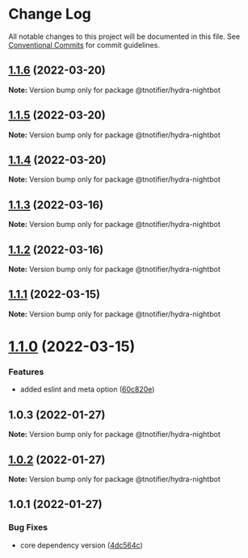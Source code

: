 # Change Log

All notable changes to this project will be documented in this file.
See [Conventional Commits](https://conventionalcommits.org) for commit guidelines.

## [1.1.6](https://github.com/tnotifier/hydra/compare/@tnotifier/hydra-nightbot@1.1.5...@tnotifier/hydra-nightbot@1.1.6) (2022-03-20)

**Note:** Version bump only for package @tnotifier/hydra-nightbot





## [1.1.5](https://github.com/tnotifier/hydra/compare/@tnotifier/hydra-nightbot@1.1.4...@tnotifier/hydra-nightbot@1.1.5) (2022-03-20)

**Note:** Version bump only for package @tnotifier/hydra-nightbot





## [1.1.4](https://github.com/tnotifier/hydra/compare/@tnotifier/hydra-nightbot@1.1.3...@tnotifier/hydra-nightbot@1.1.4) (2022-03-20)

**Note:** Version bump only for package @tnotifier/hydra-nightbot





## [1.1.3](https://github.com/tnotifier/hydra/compare/@tnotifier/hydra-nightbot@1.1.2...@tnotifier/hydra-nightbot@1.1.3) (2022-03-16)

**Note:** Version bump only for package @tnotifier/hydra-nightbot





## [1.1.2](https://github.com/tnotifier/hydra/compare/@tnotifier/hydra-nightbot@1.1.1...@tnotifier/hydra-nightbot@1.1.2) (2022-03-16)

**Note:** Version bump only for package @tnotifier/hydra-nightbot





## [1.1.1](https://github.com/tnotifier/hydra/compare/@tnotifier/hydra-nightbot@1.1.0...@tnotifier/hydra-nightbot@1.1.1) (2022-03-15)

**Note:** Version bump only for package @tnotifier/hydra-nightbot





# [1.1.0](https://github.com/tnotifier/hydra/compare/@tnotifier/hydra-nightbot@1.0.3...@tnotifier/hydra-nightbot@1.1.0) (2022-03-15)


### Features

* added eslint and meta option ([60c820e](https://github.com/tnotifier/hydra/commit/60c820e6c53250cdf3d35925a269e2142e2e89cf))





## 1.0.3 (2022-01-27)

**Note:** Version bump only for package @tnotifier/hydra-nightbot





## [1.0.2](https://github.com/tnotifier/hydra/compare/@tnotifier/hydra-nightbot@1.0.1...@tnotifier/hydra-nightbot@1.0.2) (2022-01-27)

**Note:** Version bump only for package @tnotifier/hydra-nightbot





## 1.0.1 (2022-01-27)


### Bug Fixes

* core dependency version ([4dc564c](https://github.com/tnotifier/hydra/commit/4dc564cbff42c3780f0b32d1867a7dce97b27a28))
